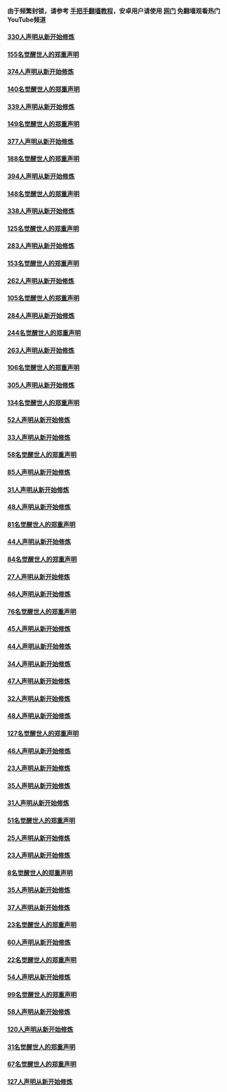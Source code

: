 #### 由于频繁封锁，请参考 [手把手翻墙教程](https://github.com/gfw-breaker/guides/wiki/)，安卓用户请使用 [网门](https://github.com/gfw-breaker/nogfw/blob/master/dl.md?t=05301800) 免翻墙观看热门YouTube频道 

#### [330人声明从新开始修炼](../pages/91/426139.md?t=05301800) 

#### [155名觉醒世人的郑重声明](../pages/91/426138.md?t=05301800) 

#### [374人声明从新开始修炼](../pages/91/425811.md?t=05301800) 

#### [140名觉醒世人的郑重声明](../pages/91/425810.md?t=05301800) 

#### [339人声明从新开始修炼](../pages/91/425690.md?t=05301800) 

#### [149名觉醒世人的郑重声明](../pages/91/425689.md?t=05301800) 

#### [377人声明从新开始修炼](../pages/91/424867.md?t=05301800) 

#### [188名觉醒世人的郑重声明](../pages/91/424866.md?t=05301800) 

#### [394人声明从新开始修炼](../pages/91/423914.md?t=05301800) 

#### [148名觉醒世人的郑重声明](../pages/91/423913.md?t=05301800) 

#### [338人声明从新开始修炼](../pages/91/423540.md?t=05301800) 

#### [125名觉醒世人的郑重声明](../pages/91/423539.md?t=05301800) 

#### [283人声明从新开始修炼](../pages/91/423296.md?t=05301800) 

#### [153名觉醒世人的郑重声明](../pages/91/423295.md?t=05301800) 

#### [262人声明从新开始修炼](../pages/91/423004.md?t=05301800) 

#### [105名觉醒世人的郑重声明](../pages/91/423003.md?t=05301800) 

#### [284人声明从新开始修炼](../pages/91/422707.md?t=05301800) 

#### [244名觉醒世人的郑重声明](../pages/91/422706.md?t=05301800) 

#### [263人声明从新开始修炼](../pages/91/422553.md?t=05301800) 

#### [106名觉醒世人的郑重声明](../pages/91/422552.md?t=05301800) 

#### [305人声明从新开始修炼](../pages/91/422153.md?t=05301800) 

#### [134名觉醒世人的郑重声明](../pages/91/422152.md?t=05301800) 

#### [52人声明从新开始修炼](../pages/91/421846.md?t=05301800) 

#### [33人声明从新开始修炼](../pages/91/421804.md?t=05301800) 

#### [58名觉醒世人的郑重声明](../pages/91/421845.md?t=05301800) 

#### [85人声明从新开始修炼](../pages/91/421769.md?t=05301800) 

#### [31人声明从新开始修炼](../pages/91/421763.md?t=05301800) 

#### [48人声明从新开始修炼](../pages/91/421605.md?t=05301800) 

#### [81名觉醒世人的郑重声明](../pages/91/421656.md?t=05301800) 

#### [44人声明从新开始修炼](../pages/91/421544.md?t=05301800) 

#### [84名觉醒世人的郑重声明](../pages/91/421543.md?t=05301800) 

#### [27人声明从新开始修炼](../pages/91/421465.md?t=05301800) 

#### [46人声明从新开始修炼](../pages/91/421454.md?t=05301800) 

#### [76名觉醒世人的郑重声明](../pages/91/421453.md?t=05301800) 

#### [45人声明从新开始修炼](../pages/91/421452.md?t=05301800) 

#### [44人声明从新开始修炼](../pages/91/421422.md?t=05301800) 

#### [34人声明从新开始修炼](../pages/91/421322.md?t=05301800) 

#### [47人声明从新开始修炼](../pages/91/421264.md?t=05301800) 

#### [32人声明从新开始修炼](../pages/91/421225.md?t=05301800) 

#### [48人声明从新开始修炼](../pages/91/421202.md?t=05301800) 

#### [127名觉醒世人的郑重声明](../pages/91/421224.md?t=05301800) 

#### [46人声明从新开始修炼](../pages/91/421203.md?t=05301800) 

#### [23人声明从新开始修炼](../pages/91/421138.md?t=05301800) 

#### [35人声明从新开始修炼](../pages/91/421122.md?t=05301800) 

#### [31人声明从新开始修炼](../pages/91/421081.md?t=05301800) 

#### [51名觉醒世人的郑重声明](../pages/91/421080.md?t=05301800) 

#### [25人声明从新开始修炼](../pages/91/421020.md?t=05301800) 

#### [23人声明从新开始修炼](../pages/91/420884.md?t=05301800) 

#### [8名觉醒世人的郑重声明](../pages/91/420883.md?t=05301800) 

#### [35人声明从新开始修炼](../pages/91/420809.md?t=05301800) 

#### [37人声明从新开始修炼](../pages/91/420766.md?t=05301800) 

#### [23名觉醒世人的郑重声明](../pages/91/420765.md?t=05301800) 

#### [60人声明从新开始修炼](../pages/91/420727.md?t=05301800) 

#### [22名觉醒世人的郑重声明](../pages/91/420726.md?t=05301800) 

#### [54人声明从新开始修炼](../pages/91/420529.md?t=05301800) 

#### [99名觉醒世人的郑重声明](../pages/91/420528.md?t=05301800) 

#### [58人声明从新开始修炼](../pages/91/420198.md?t=05301800) 

#### [120人声明从新开始修炼](../pages/91/420141.md?t=05301800) 

#### [31名觉醒世人的郑重声明](../pages/91/420197.md?t=05301800) 

#### [67名觉醒世人的郑重声明](../pages/91/420140.md?t=05301800) 

#### [127人声明从新开始修炼](../pages/91/420082.md?t=05301800) 


